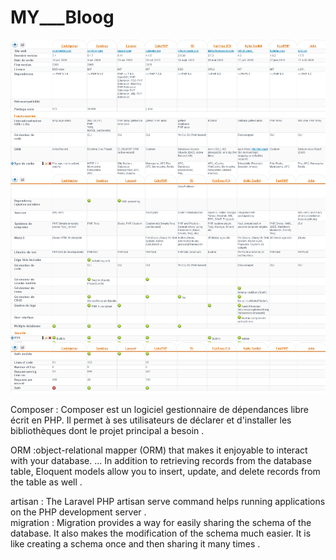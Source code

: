 # MY___Bloog

<img src="php_frameworks.png">



Composer : Composer est un logiciel gestionnaire de dépendances libre écrit en PHP. Il permet à ses utilisateurs de déclarer et d'installer les bibliothèques dont le projet principal a besoin .
<br/>

ORM :object-relational mapper (ORM) that makes it enjoyable to interact with your database. ... In addition to retrieving records from the database table, Eloquent models allow you to insert, update, and delete records from the table as well .
<br/>

artisan : The Laravel PHP artisan serve command helps running applications on the PHP development server .
<br/>
migration : Migration provides a way for easily sharing the schema of the database. It also makes the modification of the schema much easier. It is like creating a schema once and then sharing it many times .
